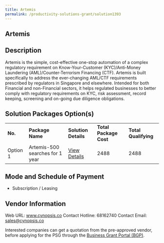 ```yaml
---
title: Artemis
permalink: /productivity-solutions-grant/solution1393
---
```


## Artemis

## Description

Artemis is the simple, cost-effective one-stop automation of a complex regulatory requirement on Know-Your-Customer (KYC)/Anti-Money Laundering (AML)/Counter-Terrorism Financing (CTF). Artemis is built specifically to address the ever-changing AML/CTF requirements prescribed by regulators in Singapore and elsewhere. Intended for both Financial and non-Financial sectors, it helps regulated businesses to better comply with regulatory requirements on KYC, risk assessment, record keeping, screening and on-going due diligence obligations.

## Solution Packages Option(s)

<table>
<tr>
<td><b>No.</b></td>
<td><b>Package Name</b></td>
<td><b>Solution Details</b></td>
<td><b>Total Package Cost</b></td>
<td><b>Total Qualifying</b></td>
</tr>
<tr>
<td>Option 1</td>
<td>Artemis-500 searches for 1 year</td>
<td><a href='https://www.gobusiness.gov.sg/images/psg/Desensitised_Cynopsis_20200580_Annex_3_Part_2.pdf'>View Details</a></td>
<td>2488</td>
<td>2488</td>
</tr>
</table>

## Mode and Schedule of Payment

 - Subscription / Leasing

## Vendor Information

 Web URL: www.cynopsis.co 
Contact Hotline: 68162740 
Contact Email: sales@cynopsis.co 


Interested companies can get a quotation from the pre-approved vendor, before applying for the PSG through the <a href='https://www.businessgrants.gov.sg/'>Business Grant Portal (BGP)</a>.
